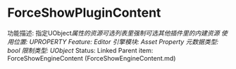 # ForceShowPluginContent

功能描述: 指定UObject*属性的资源可选列表里强制可选其他插件里的内建资源
使用位置: UPROPERTY
Feature: Editor
引擎模块: Asset Property
元数据类型: bool
限制类型: UObject*
Status: Linked
Parent item: ForceShowEngineContent (ForceShowEngineContent.md)